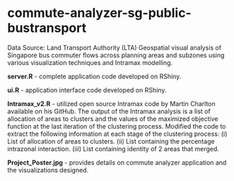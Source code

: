 # commute-analyzer-sg-public-bustransport
Data Source: Land Transport Authority (LTA) 
Geospatial visual analysis of Singapore bus commuter flows across planning areas and subzones using various visualization techniques and Intramax modelling.

**server.R** - complete application code developed on RShiny.

**ui.R** - application interface code developed on RShiny.

**Intramax_v2.R** - utilized open source Intramax code by Martin Charlton available on his GitHub.
The output of the Intramax analysis is a list of allocation of areas to clusters and the values of the maximized objective function 
at the last iteration of the clustering process. Modified the code to extract the following information at each stage of the 
clustering process:
(i) List of allocation of areas to clusters.
(ii) List containing the percentage intrazonal interaction.
(iii) List containing identity of 2 areas that merged.

**Project_Poster.jpg** - provides details on commute analyzer application and the visualizations designed.
